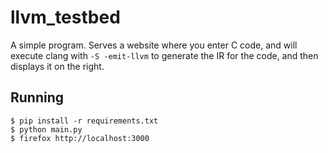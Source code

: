 # llvm_testbed

A simple program. Serves a website where you enter C code, and will execute clang with `-S -emit-llvm` to generate the IR for the code, and then displays it on the right.

## Running

```
$ pip install -r requirements.txt
$ python main.py
$ firefox http://localhost:3000
```
